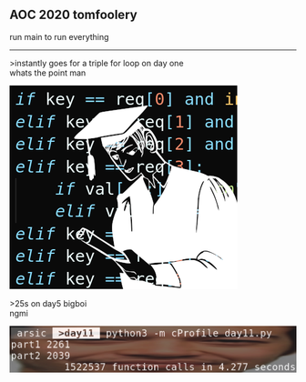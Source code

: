 AOC 2020 tomfoolery
---
run main to run everything

---
\>instantly goes for a triple for loop on day one<br>
whats the point man

![](funnies/day4.png)

\>25s on day5 bigboi<br>
ngmi

![](funnies/day11.png)